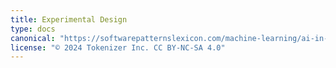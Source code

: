 ```yaml
---
title: Experimental Design
type: docs
canonical: "https://softwarepatternslexicon.com/machine-learning/ai-in-creative-arts/experimental-design"
license: "© 2024 Tokenizer Inc. CC BY-NC-SA 4.0"
---
```

